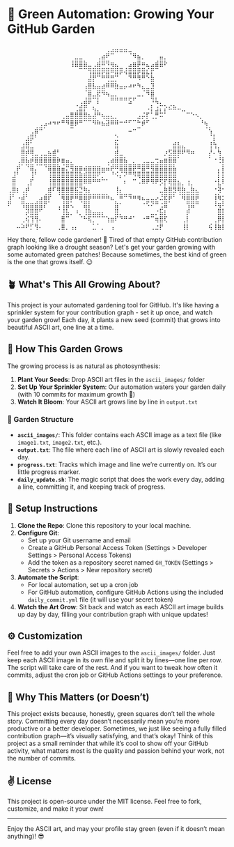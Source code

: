 # 🌿 Green Automation: Growing Your GitHub Garden 

⠀⠀⠀⠀⠀⠀⠀⠀⠀⠀⠀⠀⠀⠀⠀⠀⠀⠀⠀⠀⠀⠀⢀⣠⣤⣤⣤⣀⠀⠀⠀⠀⠀⠀⠀⠀⠀⠀⠀⠀⠀⠀⠀⠀⠀⠀⠀⠀⠀
⠀⠀⠀⠀⠀⠀⠀⠀⠀⠀⠀⠀⠀⠀⠀⣀⣀⠀⠀⠀⢀⣴⠟⠉⠀⠀⠀⠈⠻⣦⡀⠀⠀⠀⣤⡀⠀⠀⠀⠀⠀⠀⠀⠀⠀⠀⠀⠀⠀
⠀⠀⠀⠀⠀⠀⠀⠀⠀⠀⠀⠀⠀⠀⢸⣿⣿⣷⣀⢀⣾⠿⠻⢶⣄⠀⠀⣠⣶⡿⠶⣄⣠⣾⣿⠗⠀⠀⠀⠀⠀⠀⠀⠀⠀⠀⠀⠀⠀
⠀⠀⠀⠀⠀⠀⠀⠀⠀⠀⠀⠀⠀⠀⠀⠀⠉⠉⢻⣿⣿⡿⣿⠿⣿⡿⢼⣿⣿⡿⣿⣎⡟⠉⠀⠀⠀⠀⠀⠀⠀⠀⠀⠀⠀⠀⠀⠀⠀
⠀⠀⠀⠀⠀⠀⠀⠀⠀⠀⠀⠀⠀⠀⠀⠀⠀⠀⣼⡟⠉⠛⢛⣛⡉⠀⠀⠙⠛⠻⠛⠑⣷⠀⠀⠀⠀⠀⠀⠀⠀⠀⠀⠀⠀⠀⠀⠀⠀
⠀⠀⠀⠀⠀⠀⠀⠀⠀⠀⠀⠀⠀⠀⠀⠀⠀⢠⣿⣧⣤⣴⠿⠿⣷⣤⡤⠴⠖⠳⣄⣀⣹⠀⠀⠀⠀⠀⠀⠀⠀⠀⠀⠀⠀⠀⠀⠀⠀
⠀⠀⠀⠀⠀⠀⠀⠀⠀⠀⠀⠀⠀⠀⠀⠀⠀⠈⣿⣀⣟⠻⢦⣀⡀⠀⠀⠀⠀⣀⡈⠻⣿⠀⠀⠀⠀⠀⠀⠀⠀⠀⠀⠀⠀⠀⠀⠀⠀
⠀⠀⠀⠀⠀⠀⠀⠀⠀⠀⠀⠀⠀⠀⠀⠀⢀⣼⡿⠉⡇⠀⠀⠛⠛⠛⠛⣫⠋⠀⠀⠀⠹⢧⡀⠀⠀⠀⠀⠀⠀⠀⠀⠀⠀⠀⠀⠀⠀
⠀⠀⠀⠀⠀⠀⠀⠀⠀⠀⠀⠀⠀⠀⠀⢈⣾⡟⠀⢦⡀⠀⠀⠀⠀⠀⠀⠀⠀⠀⠀⠠⡇⣰⡍⡕⠮⠷⠤⣀⠀⠀⠀⠀⠀⠀⠀⠀⠀
⠀⠀⠀⠀⠀⠀⠀⠀⠀⠀⠀⠀⢀⣤⣿⣿⣿⣿⣦⣼⠛⢦⣤⣄⡀⠀⠀⠀⠀⣠⡬⡏⢁⡛⠭⠁⠀⠀⠀⠀⠉⠑⠢⡀⠀⠀⠀⠀⠀
⠀⠀⠀⠀⠀⠀⠀⢀⣠⠴⠲⠖⠛⠻⣿⡿⠛⠉⠉⠻⠷⣦⣽⠿⠿⠒⠚⠋⠉⠓⡾⠋⠀⠀⠀⠀⠀⠀⠀⠀⠀⠀⠀⠘⢦⠀⠀⠀⠀
⠀⠀⠀⠀⠀⢀⣾⠛⠁⠀⠀⠀⠀⠀⠉⠀⠀⠀⠀⠀⠀⠀⠀⠀⠀⠀⠀⠤⠒⠉⠀⠀⠀⠀⠀⠀⠀⠀⠀⠀⠀⠀⠀⠀⠈⢣⠀⠀⠀
⠀⠀⠀⠀⣰⡿⠃⠀⠀⠀⠀⠀⠀⠀⠀⠀⠀⠀⠀⠀⠀⠀⠀⠀⣑⠀⠀⠀⠀⠀⠀⠀⠀⠀⠀⠀⠀⠀⠀⠀⠀⠀⠀⠀⠀⠈⡇⠀⠀
⠀⠀⠀⣰⣿⣁⠀⠀⠀⠀⠀⠀⠀⠀⠀⠀⠀⠀⠀⠀⠀⠀⠀⠀⣷⠀⠀⠀⠀⠀⠀⠀⠀⠀⠀⠀⠀⣾⣧⣄⠀⠀⠀⠀⠀⢸⢳⡀⠀
⠀⠀⠀⣿⡾⢿⣀⢀⣀⣦⣾⠃⠀⠀⠀⠀⠀⠀⠀⠀⠀⠀⠀⠀⣾⣀⠀⠀⠀⠀⠀⠀⠀⠀⠀⡰⣫⣿⡿⠟⠻⠶⠀⠀⠀⡜⠄⢳⠀
⠀⠀⢀⣿⣧⡾⣿⣿⣿⣿⣿⡷⣶⣤⡀⠀⠀⠀⠀⠀⠀⠀⢀⣴⣿⣿⣧⠀⡀⠀⢀⣀⣀⢒⣤⣶⣿⣿⠁⠀⠀⠀⠀⠀⠀⠁⠐⢘⡇
⠀⠀⡾⠁⠙⣿⡈⠉⠙⣿⣿⣷⣬⡛⢿⣶⣶⣴⣶⣶⣶⣤⣬⡾⠿⣿⣿⣿⡿⠿⣿⠿⢿⣿⣿⣿⣿⣧⠀⠀⠀⠀⠀⠀⠀⠀⠀⡀⡇
⠀⣸⠃⠀⠀⢸⠃⠀⠀⢸⣿⣿⣿⣿⣿⣿⣷⣾⣿⣿⠟⡉⠀⠘⠪⡌⠝⠛⠻⢿⣿⣿⣿⣿⣿⣿⣿⣿⠀⠀⠀⠀⠀⠀⠀⠀⠀⡇⡇
⠀⣿⠀⠀⢀⡏⠀⠀⠀⢸⣿⣿⣿⣿⣿⣿⣿⠿⠿⠛⠛⠉⠁⠀⠀⠀⠆⠀⠉⠠⠿⠟⠻⠟⡫⡏⢿⣿⣦⡀⢰⡀⠀⠀⠀⠀⠐⣇⠇
⢀⣿⡆⢀⡾⠀⠀⠀⠀⣾⠏⢿⣿⣿⣿⣯⣙⢷⡄⠀⠀⠀⠀⠀⢸⡄⠀⠀⠀⠀⠀⠀⠀⠀⣀⣷⣿⣻⢿⣷⣀⣷⣄⠀⠀⠀⠐⢽⠂
⢸⠃⠠⣼⠃⠀⠀⣠⣾⡟⠀⠈⢿⣿⡿⠿⣿⣿⡿⠿⠿⠿⠷⣄⠈⠿⠛⠻⠶⢶⣄⣀⣀⡠⣘⣟⡿⠃⠈⢿⣿⣿⡿⠀⠀⠀⢸⢷⡂
⠟⠀⠀⢻⣶⣶⣾⣿⡟⠁⠀⢀⢸⣿⢅⠀⠈⣿⡇⠀⠀⠀⠀⠀⣷⠂⠀⠀⠀⠀⠐⠫⠝⠛⢐⣿⠁⠀⠀⠀⢻⣿⠛⠀⠀⠀⠸⢶⠇
⠀⠀⠀⠀⡽⣿⣿⠋⠀⠀⠀⠈⢸⣧⡀⠰⡀⢸⣷⣤⣤⡄⠀⠀⣿⡀⠀⠀⠀⠀⠀⠀⣀⡐⣯⡆⠀⠀⠀⠀⡾⠀⠀⠀⠀⠀⠀⣿⡇
⠀⠀⠀⢀⢮⢹⢻⠄⠀⠀⠀⠀⣿⠉⠀⠀⠈⠓⢯⡉⠉⠉⢱⣶⠏⠙⠛⠚⠁⠀⠐⠛⠉⢶⣿⢏⠀⠀⠀⢀⡇⠀⠀⠀⠀⠀⢀⡿⡇
⠀⠀⠤⠵⠟⡋⢻⠄⠀⠀⠀⢀⣿⡀⢠⡄⠀⠀⠀⣁⠁⡀⠀⢠⠀⠀⠀⠀⠀⠀⠀⠀⢀⣐⡟⠀⠀⠀⠀⢸⡇⠀⠀⠀⠀⢮⢸⣷⡇


Hey there, fellow code gardener! 🌱 Tired of that empty GitHub contribution graph looking like a drought season? Let's get your garden growing with some automated green patches! Because sometimes, the best kind of green is the one that grows itself. 😉

## 🪴 What's This All Growing About?

This project is your automated gardening tool for GitHub. It's like having a sprinkler system for your contribution graph - set it up once, and watch your garden grow! Each day, it plants a new seed (commit) that grows into beautiful ASCII art, one line at a time.

## 🌱 How This Garden Grows

The growing process is as natural as photosynthesis:

1. **Plant Your Seeds**: Drop ASCII art files in the `ascii_images/` folder
2. **Set Up Your Sprinkler System**: Our automation waters your garden daily (with 10 commits for maximum growth 🌿)
3. **Watch It Bloom**: Your ASCII art grows line by line in `output.txt`

### 🏡 Garden Structure

- **`ascii_images/`**: This folder contains each ASCII image as a text file (like `image1.txt`, `image2.txt`, etc.).
- **`output.txt`**: The file where each line of ASCII art is slowly revealed each day.
- **`progress.txt`**: Tracks which image and line we’re currently on. It’s our little progress marker.
- **`daily_update.sh`**: The magic script that does the work every day, adding a line, committing it, and keeping track of progress.

## 🚀 Setup Instructions

1. **Clone the Repo**: Clone this repository to your local machine.
2. **Configure Git**: 
   - Set up your Git username and email
   - Create a GitHub Personal Access Token (Settings > Developer Settings > Personal Access Tokens)
   - Add the token as a repository secret named `GH_TOKEN` (Settings > Secrets > Actions > New repository secret)
3. **Automate the Script**:
   - For local automation, set up a cron job
   - For GitHub automation, configure GitHub Actions using the included `daily_commit.yml` file (it will use your secret token)
4. **Watch the Art Grow**: Sit back and watch as each ASCII art image builds up day by day, filling your contribution graph with unique updates!

## ⚙️ Customization

Feel free to add your own ASCII images to the `ascii_images/` folder. Just keep each ASCII image in its own file and split it by lines—one line per row. The script will take care of the rest. And if you want to tweak how often it commits, adjust the cron job or GitHub Actions settings to your preference.

## 📅 Why This Matters (or Doesn’t)

This project exists because, honestly, green squares don’t tell the whole story. Committing every day doesn’t necessarily mean you’re more productive or a better developer. Sometimes, we just like seeing a fully filled contribution graph—it’s visually satisfying, and that’s okay! Think of this project as a small reminder that while it’s cool to show off your GitHub activity, what matters most is the quality and passion behind your work, not the number of commits.

## ✌️ License

This project is open-source under the MIT license. Feel free to fork, customize, and make it your own!

---

Enjoy the ASCII art, and may your profile stay green (even if it doesn’t mean anything)! 😎
